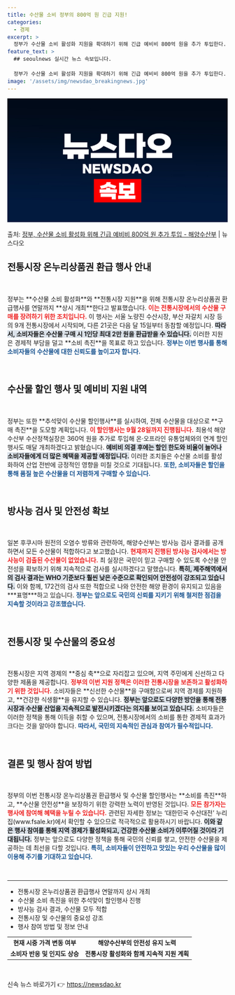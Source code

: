 ```yaml
---
title: 수산물 소비 정부의 800억 원 긴급 지원!
categories:
  - 경제
excerpt: >
  정부가 수산물 소비 활성화 지원을 확대하기 위해 긴급 예비비 800억 원을 추가 투입한다. 31일 정부서울청…
feature_text: >
  ## seoulnews 실시간 뉴스 속보입니다.

  정부가 수산물 소비 활성화 지원을 확대하기 위해 긴급 예비비 800억 원을 추가 투입한다. 31일 정부서울청…
image: '/assets/img/newsdao_breakingnews.jpg'
---
```


![뉴스다오 속보](/assets/img/newsdao_breakingnews.jpg)

<p>출처: <a href="https://newsdao.kr/1756" rel="dofollow">정부, 수산물 소비 활성화 위해 긴급 예비비 800억 원 추가 투입 - 해양수산부</a> | 뉴스다오</p>

<h2 data-ke-size="size26">전통시장 온누리상품권 환급 행사 안내</h2>

<p data-ke-size="size16">&nbsp;</p>
정부는 **수산물 소비 활성화**와 **전통시장 지원**을 위해 전통시장 온누리상품권 환급행사를 연말까지 **상시 개최**한다고 발표했습니다. <b><span style="color: #ee2323;">이는 전통시장에서의 수산물 구매를 장려하기 위한 조치입니다.</span></b> 이 행사는 서울 노량진 수산시장, 부산 자갈치 시장 등의 9개 전통시장에서 시작되며, 다른 21곳은 다음 달 15일부터 동참할 예정입니다. <b><span style="background-color: #21538527;">따라서, 소비자들은 수산물 구매 시 1인당 최대 2만 원을 환급받을 수 있습니다.</span></b> 이러한 지원은 경제적 부담을 덜고 **소비 촉진**을 목표로 하고 있습니다. <b><span style="color: #1a5490;">정부는 이번 행사를 통해 소비자들의 수산물에 대한 신뢰도를 높이고자 합니다.</span></b>

<p data-ke-size="size16">&nbsp;</p>

<h2 data-ke-size="size26">수산물 할인 행사 및 예비비 지원 내역</h2>

<p data-ke-size="size16">&nbsp;</p>
정부는 또한 **추석맞이 수산물 할인행사**를 실시하여, 전체 수산물을 대상으로 **구매 촉진**을 도모할 계획입니다. <b><span style="color: #ee2323;">이 할인행사는 9월 28일까지 진행됩니다.</span></b> 최용석 해양수산부 수산정책실장은 360억 원을 추가로 투입해 온·오프라인 유통업체와의 연계 할인 행사도 매달 개최하겠다고 밝혔습니다. <b><span style="background-color: #21538527;">예비비 의결 후에는 할인 한도와 비율이 늘어나 소비자들에게 더 많은 혜택을 제공할 예정입니다.</span></b> 이러한 조치들은 수산물 소비를 활성화하여 산업 전반에 긍정적인 영향을 미칠 것으로 기대됩니다. <b><span style="color: #1a5490;">또한, 소비자들은 할인을 통해 품질 높은 수산물을 더 저렴하게 구매할 수 있습니다.</span></b>

<p data-ke-size="size16">&nbsp;</p>

<h2 data-ke-size="size26">방사능 검사 및 안전성 확보</h2>

<p data-ke-size="size16">&nbsp;</p>
일본 후쿠시마 원전의 오염수 방류와 관련하여, 해양수산부는 방사능 검사 결과를 공개하면서 모든 수산물이 적합하다고 보고했습니다. <b><span style="color: #ee2323;">현재까지 진행된 방사능 검사에서는 방사능이 검출된 수산물이 없었습니다.</span></b> 최 실장은 국민이 믿고 구매할 수 있도록 수산물 안전성을 확보하기 위해 지속적으로 검사를 실시하겠다고 말했습니다. <b><span style="background-color: #21538527;">특히, 제주해역에서의 검사 결과는 WHO 기준보다 훨씬 낮은 수준으로 확인되어 안전성이 강조되고 있습니다.</span></b> 이와 함께, 172건의 검사 또한 적합으로 나와 안전한 해양 환경이 유지되고 있음을 ***표명***하고 있습니다. <b><span style="color: #1a5490;">정부는 앞으로도 국민의 신뢰를 지키기 위해 철저한 점검을 지속할 것이라고 강조했습니다.</span></b>

<p data-ke-size="size16">&nbsp;</p>

<h2 data-ke-size="size26">전통시장 및 수산물의 중요성</h2>

<p data-ke-size="size16">&nbsp;</p>
전통시장은 지역 경제의 **중심 축**으로 자리잡고 있으며, 지역 주민에게 신선하고 다양한 제품을 제공합니다. <b><span style="color: #ee2323;">정부의 이번 지원 정책은 이러한 전통시장을 보존하고 활성화하기 위한 것입니다.</span></b> 소비자들은 **신선한 수산물**을 구매함으로써 지역 경제를 지원하고, **건강한 식생활**을 유지할 수 있습니다. <b><span style="background-color: #21538527;">정부는 앞으로도 다양한 방안을 통해 전통시장과 수산물 산업을 지속적으로 발전시키겠다는 의지를 보이고 있습니다.</span></b> 소비자들은 이러한 정책을 통해 이득을 취할 수 있으며, 전통시장에서의 소비를 통한 경제적 효과가 크다는 것을 알아야 합니다. <b><span style="color: #1a5490;">따라서, 국민의 지속적인 관심과 참여가 필수적입니다.</span></b>

<p data-ke-size="size16">&nbsp;</p>

<h2 data-ke-size="size26">결론 및 행사 참여 방법</h2>

<p data-ke-size="size16">&nbsp;</p>
정부의 이번 전통시장 온누리상품권 환급행사 및 수산물 할인행사는 **소비를 촉진**하고, **수산물 안전성**을 보장하기 위한 강력한 노력이 반영된 것입니다. <b><span style="color: #ee2323;">모든 참가자는 행사에 참여해 혜택을 누릴 수 있습니다.</span></b> 관련된 자세한 정보는 ‘대한민국 수산대전’ 누리집(www.fsale.kr)에서 확인할 수 있으므로 적극적으로 활용하시기 바랍니다. <b><span style="background-color: #21538527;">이와 같은 행사 참여를 통해 지역 경제가 활성화되고, 건강한 수산물 소비가 이루어질 것이라 기대됩니다.</span></b> 정부는 앞으로도 다양한 정책을 통해 국민의 신뢰를 쌓고, 안전한 수산물을 제공하는 데 최선을 다할 것입니다. <b><span style="color: #1a5490;">특히, 소비자들이 안전하고 맛있는 우리 수산물을 많이 이용해 주기를 기대하고 있습니다.</span></b>

<p data-ke-size="size16">&nbsp;</p>

<hr />
<ul>
    <li>전통시장 온누리상품권 환급행사 연말까지 상시 개최</li>
    <li>수산물 소비 촉진을 위한 추석맞이 할인행사 진행</li>
    <li>방사능 검사 결과, 수산물 모두 적합</li>
    <li>전통시장 및 수산물의 중요성 강조</li>
    <li>행사 참여 방법 및 정보 안내</li>
</ul>
<table style="width: 100%;">
    <tr>
        <td style="text-align: center; height: 17px;"><b>현재 시중 가격 변동 여부</b></td>
        <td style="text-align: center; height: 17px;"><b>해양수산부의 안전성 유지 노력</b></td>
    </tr>
    <tr>
        <td style="text-align: center; height: 17px;"><b>소비자 반응 및 인지도 상승</b></td>
        <td style="text-align: center; height: 17px;"><b>전통시장 활성화와 함께 지속적 지원 계획</b></td>
    </tr>
</table>
<p data-ke-size="size16">&nbsp;</p> 

신속 뉴스 바로가기 👉 <a href="https://newsdao.kr" rel="dofollow">https://newsdao.kr</a>


